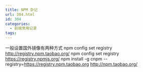 ```yaml
---
title: NPM 杂记
url: 304.html
id: 304
categories:
  - 前端常用记录
tags:
---
```


一般设置国外镜像有两种方式 npm config set registry http://registry.npm.taobao.org/ npm config set registry https://registry.npmjs.org/ npm install -g cnpm --registry=https://registry.npm.taobao.org http://npm.taobao.org/